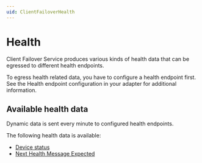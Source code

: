 ```yaml
---
uid: ClientFailoverHealth
---
```


# Health

Client Failover Service produces various kinds of health data that can be egressed to different health endpoints.

To egress health related data, you have to configure a health endpoint first. See the Health endpoint configuration in your adapter for additional information.

## Available health data

Dynamic data is sent every minute to configured health endpoints.

The following health data is available:

- [Device status](xref:DeviceStatusFailover)
- [Next Health Message Expected](xref:NextHealthMessageExpectedFailover)
